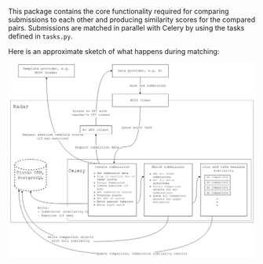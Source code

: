 This package contains the core functionality required for comparing submissions to each other and producing similarity scores for the compared pairs.
Submissions are matched in parallel with Celery by using the tasks defined in `tasks.py`.

Here is an approximate sketch of what happens during matching:

![alt text](./matcher.png)
